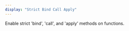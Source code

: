 ```yaml
---
display: "Strict Bind Call Apply"
---
```


Enable strict 'bind', 'call', and 'apply' methods on functions.
